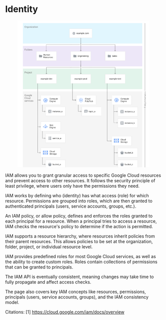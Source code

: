 # Identity

<figure><img src="../.gitbook/assets/image (1) (1) (1) (1).png" alt=""><figcaption></figcaption></figure>

IAM allows you to grant granular access to specific Google Cloud resources and prevent access to other resources. It follows the security principle of least privilege, where users only have the permissions they need.

IAM works by defining who (identity) has what access (role) for which resource. Permissions are grouped into roles, which are then granted to authenticated principals (users, service accounts, groups, etc.).

An IAM policy, or allow policy, defines and enforces the roles granted to each principal for a resource. When a principal tries to access a resource, IAM checks the resource's policy to determine if the action is permitted.

IAM supports a resource hierarchy, where resources inherit policies from their parent resources. This allows policies to be set at the organization, folder, project, or individual resource level.

IAM provides predefined roles for most Google Cloud services, as well as the ability to create custom roles. Roles contain collections of permissions that can be granted to principals.

The IAM API is eventually consistent, meaning changes may take time to fully propagate and affect access checks.

The page also covers key IAM concepts like resources, permissions, principals (users, service accounts, groups), and the IAM consistency model.

Citations: \[1] https://cloud.google.com/iam/docs/overview
